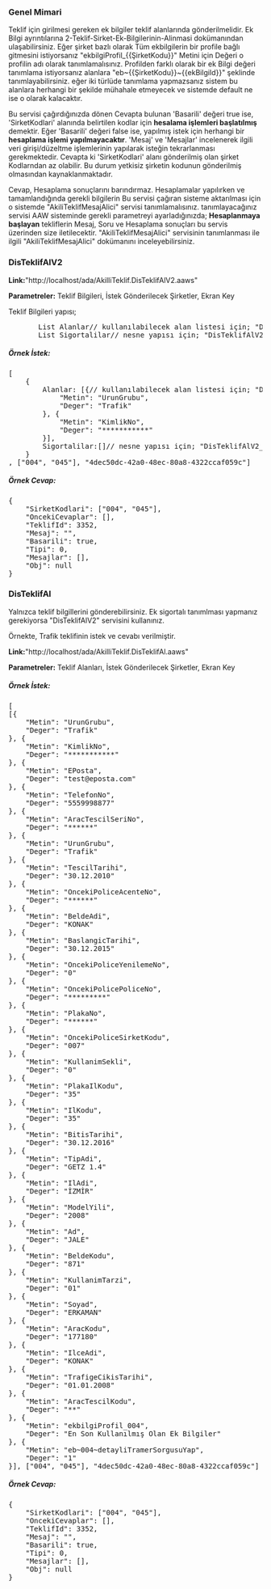 ### Genel Mimari
Teklif için girilmesi gereken ek bilgiler teklif alanlarında gönderilmelidir. Ek Bilgi ayrıntılarına 2-Teklif-Sirket-Ek-Bilgilerinin-Alinmasi dokümanından ulaşabilirsiniz.
Eğer şirket bazlı olarak Tüm ekbilgilerin bir profile bağlı gitmesini istiyorsanız  "ekbilgiProfil_{{ŞirketKodu}}" Metini için Değeri o profilin adı olarak tanımlamalısınız.
Profilden farklı olarak bir ek Bilgi değeri tanımlama istiyorsanız alanlara "eb~{{ŞirketKodu}}~{{ekBilgiId}}" şeklinde tanımlayabilirsiniz.
eğer iki türlüde tanımlama yapmazsanız sistem bu alanlara herhangi bir şekilde mühahale etmeyecek ve sistemde default ne ise o olarak kalacaktır.

Bu servisi çağırdığınızda dönen Cevapta bulunan 
'Basarili' değeri true ise, 'SirketKodlari' alanında belirtilen kodlar için <b>hesalama işlemleri başlatılmış</b> demektir. 
Eğer 'Basarili' değeri false ise, yapılmış istek için herhangi bir <b>hesaplama işlemi yapılmayacaktır</b>. 
'Mesaj' ve 'Mesajlar' incelenerek ilgili veri girişi/düzeltme işlemlerinin yapılarak isteğin tekrarlanması gerekmektedir. Cevapta ki 'SirketKodlari' alanı gönderilmiş olan şirket Kodlarndan az olabilir. Bu durum yetkisiz şirketin kodunun gönderilmiş olmasından kaynaklanmaktadır.

Cevap, Hesaplama sonuçlarını barındırmaz. Hesaplamalar yapılırken ve tamamlandığında gerekli bilgilerin Bu servisi çağıran sisteme aktarılması için o sistemde "AkiliTeklifMesajAlici" servisi tanımlamalısınız.
tanımlayacağınız servisi AAW sisteminde gerekli parametreyi ayarladığınızda; <b>Hesaplanmaya başlayan</b> tekliflerin  Mesaj, Soru ve Hesaplama sonuçları bu servis üzerinden size iletilecektir.
"AkiliTeklifMesajAlici" servisinin tanımlanması ile ilgili "AkiliTeklifMesajAlici" dokümanını inceleyebilirsiniz.



### DisTeklifAlV2

**Link:**"http://localhost/ada/AkilliTeklif.DisTeklifAlV2.aaws"

**Parametreler:** Teklif Bilgileri, İstek Gönderilecek Şirketler, Ekran Key

Teklif Bilgileri yapısı;
<pre>
       List<MetinDeger> Alanlar// kullanılabilecek alan listesi için; "DisTeklifAlV2_Yardim" servisini inceleyebilirsiniz.
       List<TeklifSigortali> Sigortalilar// nesne yapısı için; "DisTeklifAlV2_Yardim" servisini inceleyebilirsiniz.
</pre>

##### Örnek İstek:
<pre>
[
	{
		Alanlar: [{// kullanılabilecek alan listesi için; "DisTeklifAlV2_Yardim" servisini inceleyebilirsiniz.
			"Metin": "UrunGrubu",
			"Deger": "Trafik"
		}, {
			"Metin": "KimlikNo",
			"Deger": "***********"
		}],
		Sigortalilar:[]// nesne yapısı için; "DisTeklifAlV2_Yardim" servisini inceleyebilirsiniz.
	}
, ["004", "045"], "4dec50dc-42a0-48ec-80a8-4322ccaf059c"]
</pre>

##### **Örnek Cevap:**
<pre>
{
	"SirketKodlari": ["004", "045"],
	"OncekiCevaplar": [],
	"TeklifId": 3352,
	"Mesaj": "",
	"Basarili": true,
	"Tipi": 0,
	"Mesajlar": [],
	"Obj": null
}
</pre>




### DisTeklifAl

Yalnızca teklif bilgillerini gönderebilirsiniz. Ek sigortalı tanımlması yapmanız gerekiyorsa "DisTeklifAlV2" servisini kullanınız.

Örnekte, Trafik teklifinin istek ve cevabı verilmiştir.


**Link:**"http://localhost/ada/AkilliTeklif.DisTeklifAl.aaws"

**Parametreler:** Teklif Alanları, İstek Gönderilecek Şirketler, Ekran Key

##### Örnek İstek:
<pre>
[
[{
	"Metin": "UrunGrubu",
	"Deger": "Trafik"
}, {
	"Metin": "KimlikNo",
	"Deger": "***********"
}, {
	"Metin": "EPosta",
	"Deger": "test@eposta.com"
}, {
	"Metin": "TelefonNo",
	"Deger": "5559998877"
}, {
	"Metin": "AracTescilSeriNo",
	"Deger": "******"
}, {
	"Metin": "UrunGrubu",
	"Deger": "Trafik"
}, {
	"Metin": "TescilTarihi",
	"Deger": "30.12.2010"
}, {
	"Metin": "OncekiPoliceAcenteNo",
	"Deger": "******"
}, {
	"Metin": "BeldeAdi",
	"Deger": "KONAK"
}, {
	"Metin": "BaslangicTarihi",
	"Deger": "30.12.2015"
}, {
	"Metin": "OncekiPoliceYenilemeNo",
	"Deger": "0"
}, {
	"Metin": "OncekiPolicePoliceNo",
	"Deger": "*********"
}, {
	"Metin": "PlakaNo",
	"Deger": "******"
}, {
	"Metin": "OncekiPoliceSirketKodu",
	"Deger": "007"
}, {
	"Metin": "KullanimSekli",
	"Deger": "0"
}, {
	"Metin": "PlakaIlKodu",
	"Deger": "35"
}, {
	"Metin": "IlKodu",
	"Deger": "35"
}, {
	"Metin": "BitisTarihi",
	"Deger": "30.12.2016"
}, {
	"Metin": "TipAdi",
	"Deger": "GETZ 1.4"
}, {
	"Metin": "IlAdi",
	"Deger": "İZMİR"
}, {
	"Metin": "ModelYili",
	"Deger": "2008"
}, {
	"Metin": "Ad",
	"Deger": "JALE"
}, {
	"Metin": "BeldeKodu",
	"Deger": "871"
}, {
	"Metin": "KullanimTarzi",
	"Deger": "01"
}, {
	"Metin": "Soyad",
	"Deger": "ERKAMAN"
}, {
	"Metin": "AracKodu",
	"Deger": "177180"
}, {
	"Metin": "IlceAdi",
	"Deger": "KONAK"
}, {
	"Metin": "TrafigeCikisTarihi",
	"Deger": "01.01.2008"
}, {
	"Metin": "AracTescilKodu",
	"Deger": "**"
}, {
	"Metin": "ekbilgiProfil_004",
	"Deger": "En Son Kullanılmış Olan Ek Bilgiler"
}, {
	"Metin": "eb~004~detayliTramerSorgusuYap",
	"Deger": "1"
}], ["004", "045"], "4dec50dc-42a0-48ec-80a8-4322ccaf059c"]
</pre>

##### **Örnek Cevap:**
<pre>
{
	"SirketKodlari": ["004", "045"],
	"OncekiCevaplar": [],
	"TeklifId": 3352,
	"Mesaj": "",
	"Basarili": true,
	"Tipi": 0,
	"Mesajlar": [],
	"Obj": null
}
</pre>
